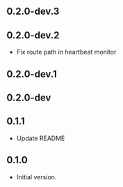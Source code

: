 ## 0.2.0-dev.3

## 0.2.0-dev.2

- Fix route path in heartbeat monitor

## 0.2.0-dev.1

## 0.2.0-dev

## 0.1.1

- Update README

## 0.1.0

- Initial version.
